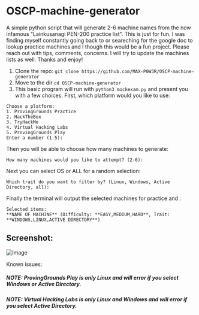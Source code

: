 # OSCP-machine-generator
A simple python script that will generate 2-6 machine names from the now infamous "Lainkusanagi PEN-200 practice list". This is just for fun. I was finding myself constantly going back to or seareching for the google doc to lookup practice machines and I though this would be a fun project. Please reach out with tips, comments, concerns. I will try to update the machines lists as well. Thanks and enjoy!

1. Clone the repo: ```git clone https://github.com/MAX-P0W3R/OSCP-machine-generator```
2. Move to the dir ```cd OSCP-machine-generator```
3. This basic program will run with ```python3 mockexam.py``` and present you with a few choices. First, which platform would you like to use:

```
Choose a platform: 
1. ProvingGrounds Practice
2. HackTheBox
3. TryHackMe
4. Virtual Hacking Labs
5. ProvingGrounds Play
Enter a number (1-5):
```

Then you will be able to choose how many machines to generate:
```
How many machines would you like to attempt? (2-6):
```

Next you can select OS or ALL for a random selection:  
```
Which trait do you want to filter by? (Linux, Windows, Active Directory, all):
```

Finally the terminal will output the selected machines for practice and :
```
Selected items:
**NAME OF MACHINE** (Difficulty: **EASY,MEDIUM,HARD**, Trait: **WINDOWS,LINUX,ACTIVE DIRECTORY**)
```
## Screenshot:
![image](https://github.com/user-attachments/assets/80fbe593-1623-4e67-ba80-03aa146394b4)

Known issues:
##### NOTE: ProvingGrounds Play is only Linux and will error if you select Windows or Active Directory.
##### NOTE: Virtual Hacking Labs is only Linux and Windows and will error if you select Active Directory.
